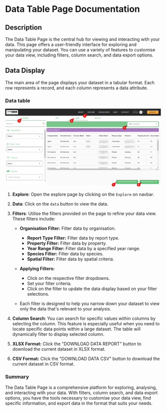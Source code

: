 # Data Table Page Documentation

## Description

The Data Table Page is the central hub for viewing and interacting with your data. This page offers a user-friendly interface for exploring and manipulating your dataset. You can use a variety of features to customise your data view, including filters, column search, and data export options.

## Data Display

The main area of the page displays your dataset in a tabular format. Each row represents a record, and each column represents a data attribute.

### Data table

![Data table](./img/reports-1.png)

1. **Explore**: Open the explore page by clicking on the `Explore` on navbar.
2. **Data**: Click on the `data` button to view the data.
3. **Filters**: Utilise the filters provided on the page to refine your data view. These filters include:
    * **Organisation Filter:** Filter data by organisation.
         * **Report Type Filter:** Filter data by report type.
         * **Property Filter:** Filter data by property.
         * **Year Range Filter:** Filter data by a specified year range.
         * **Species Filter:** Filter data by species.
         * **Spatial Filter:** Filter data by spatial criteria.

    * **Applying Filters:**
         * Click on the respective filter dropdowns.
         * Set your filter criteria.
         * Click on the filter to update the data display based on your filter selections.
    * Each filter is designed to help you narrow down your dataset to view only the data that's relevant to your analysis.

4. **Column Search**: You can search for specific values within columns by selecting the column. This feature is especially useful when you need to locate specific data points within a large dataset. The table will dynamically filter to display selected column.
5. **XLSX Format:** Click the "DOWNLOAD DATA REPORT" button to download the current dataset in XLSX format.
6. **CSV Format:** Click the "DOWNLOAD DATA CSV" button to download the current dataset in CSV format.

### Summary

The Data Table Page is a comprehensive platform for exploring, analysing, and interacting with your data. With filters, column search, and data export options, you have the tools necessary to customise your data view, find specific information, and export data in the format that suits your needs.
